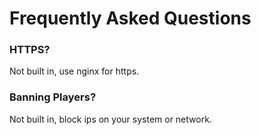 # Frequently Asked Questions

### HTTPS?

Not built in, use nginx for https.

### Banning Players?

Not built in, block ips on your system or network.
